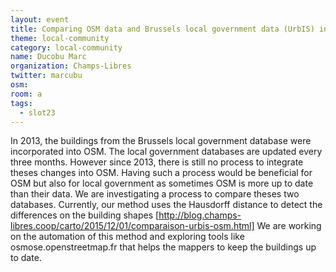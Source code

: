 ```yaml
---
layout: event
title: Comparing OSM data and Brussels local government data (UrbIS) in order to improve both databases
theme: local-community
category: local-community
name: Ducobu Marc
organization: Champs-Libres
twitter: marcubu
osm:
room: a
tags:
  - slot23
---
```

In 2013, the buildings from the Brussels local government database were incorporated into OSM. The local government databases are updated every three months. However since 2013, there is still no process to integrate theses changes into OSM. Having such a process would be beneficial for OSM but also for local government as sometimes OSM is more up to date than their data. We are investigating a process to compare theses two databases. Currently, our method uses the Hausdorff distance to detect the differences on the building shapes [http://blog.champs-libres.coop/carto/2015/12/01/comparaison-urbis-osm.html] We are working on the automation of this method and exploring tools like osmose.openstreetmap.fr that helps the mappers to keep the buildings up to date.
